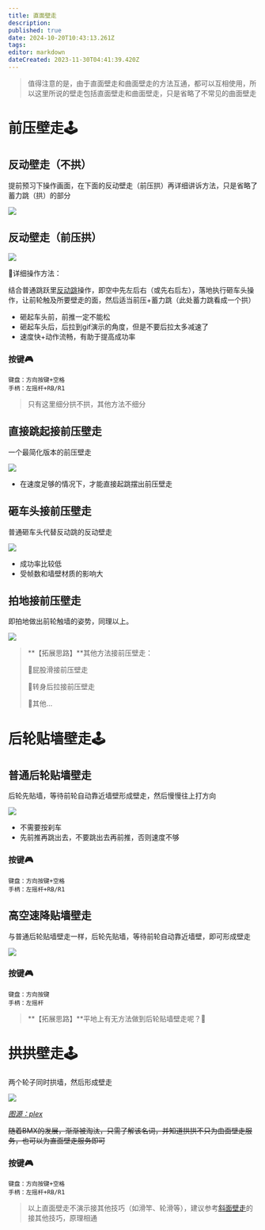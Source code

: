 ```yaml
---
title: 直面壁走
description: 
published: true
date: 2024-10-20T10:43:13.261Z
tags: 
editor: markdown
dateCreated: 2023-11-30T04:41:39.420Z
---
```


> 值得注意的是，由于直面壁走和曲面壁走的方法互通，都可以互相使用，所以这里所说的壁走包括直面壁走和曲面壁走，只是省略了不常见的曲面壁走

# **前压壁走**🕹️

## **反动壁走（不拱）**

提前预习下操作画面，在下面的反动壁走（前压拱）再详细讲诉方法，只是省略了蓄力跳（拱）的部分

![](/教程/直面壁走/a.1反动壁走（不拱）.gif)

## **反动壁走（前压拱）**

![](/教程/直面壁走/a.2反动壁走（前压拱）.gif)

🔎详细操作方法：

结合普通跳跃里[反动跳](https://gta5bmx.me/zh/教程/普通跳跃#反动跳%EF%B8%8F)操作，即空中先左后右（或先右后左），落地执行砸车头操作，让前轮触及所要壁走的面，然后适当前压+蓄力跳（此处蓄力跳看成一个拱）

-   砸起车头前，前推一定不能松
-   砸起车头后，后拉到gif演示的角度，但是不要后拉太多减速了
-   速度快+动作流畅，有助于提高成功率

### **按键**🎮

```plaintext
键盘：方向按键+空格
手柄：左摇杆+RB/R1
```

> 只有这里细分拱不拱，其他方法不细分

## **直接跳起接前压壁走**

一个最简化版本的前压壁走

![](/教程/直面壁走/a.3直接跳起接前压壁走.gif)

-   在速度足够的情况下，才能直接起跳摆出前压壁走

## **砸车头接前压壁走**

普通砸车头代替反动跳的反动壁走

![](/教程/直面壁走/a.4砸车头接前压壁走.gif)

-   成功率比较低
-   受帧数和墙壁材质的影响大

## **拍地接前压壁走**

即拍地做出前轮触墙的姿势，同理以上。

![](/教程/直面壁走/a.5拍地接前压壁走.gif)

> **【拓展思路】**其他方法接前压壁走：
> 
> 🚩屁股滑接前压壁走
> 
> 🚩转身后拉接前压壁走
> 
> 🚩其他…

# **后轮贴墙壁走**🕹️

## 普通后轮贴墙壁走

后轮先贴墙，等待前轮自动靠近墙壁形成壁走，然后慢慢往上打方向

![](/教程/直面壁走/b.1普通后轮贴墙壁走.gif)

-   不需要按刹车
-   先前推再跳出去，不要跳出去再前推，否则速度不够

### **按键**🎮

```plaintext
键盘：方向按键+空格
手柄：左摇杆+RB/R1
```

## 高空速降贴墙壁走

与普通后轮贴墙壁走一样，后轮先贴墙，等待前轮自动靠近墙壁，即可形成壁走

![](/教程/直面壁走/b.2高空速降壁走.gif)

### **按键**🎮

```plaintext
键盘：方向按键
手柄：左摇杆
```

> **【拓展思路】**平地上有无方法做到后轮贴墙壁走呢？🧐

# **拱拱壁走**🕹️

两个轮子同时拱墙，然后形成壁走

![](/教程/直面壁走/拱拱壁走.gif)

[*图源：plex*](https://www.youtube.com/@perplexBMX)

~~随着BMX的发展，渐渐被淘汰，只需了解该名词，并知道拱拱不只为曲面壁走服务，也可以为直面壁走服务即可~~

### **按键**🎮

```plaintext
键盘：方向按键+空格
手柄：左摇杆+RB/R1
```

> 以上直面壁走不演示接其他技巧（如滑竿、轮滑等），建议参考[斜面壁走](/教程/斜面壁走)的接其他技巧，原理相通